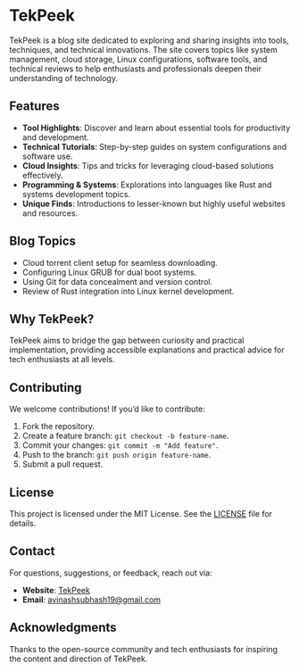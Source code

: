 # TekPeek

TekPeek is a blog site dedicated to exploring and sharing insights into tools, techniques, and technical innovations. The site covers topics like system management, cloud storage, Linux configurations, software tools, and technical reviews to help enthusiasts and professionals deepen their understanding of technology.

## Features

- **Tool Highlights**: Discover and learn about essential tools for productivity and development.
- **Technical Tutorials**: Step-by-step guides on system configurations and software use.
- **Cloud Insights**: Tips and tricks for leveraging cloud-based solutions effectively.
- **Programming & Systems**: Explorations into languages like Rust and systems development topics.
- **Unique Finds**: Introductions to lesser-known but highly useful websites and resources.

## Blog Topics

- Cloud torrent client setup for seamless downloading.
- Configuring Linux GRUB for dual boot systems.
- Using Git for data concealment and version control.
- Review of Rust integration into Linux kernel development.

## Why TekPeek?

TekPeek aims to bridge the gap between curiosity and practical implementation, providing accessible explanations and practical advice for tech enthusiasts at all levels.

## Contributing

We welcome contributions! If you’d like to contribute:

1. Fork the repository.
2. Create a feature branch: `git checkout -b feature-name`.
3. Commit your changes: `git commit -m "Add feature"`.
4. Push to the branch: `git push origin feature-name`.
5. Submit a pull request.

## License

This project is licensed under the MIT License. See the [LICENSE](LICENSE) file for details.

## Contact

For questions, suggestions, or feedback, reach out via:

- **Website**: [TekPeek](https://avinashsubhash.github.io/tekpeek)
- **Email**: [avinashsubhash19@gmail.com](mailto:avinashsubhash19@gmail.com)

## Acknowledgments

Thanks to the open-source community and tech enthusiasts for inspiring the content and direction of TekPeek.
